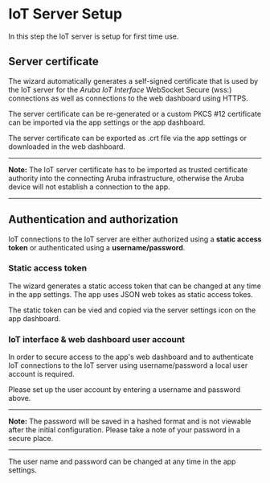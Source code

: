 
# IoT Server Setup

In this step the IoT server is setup for first time use.

## Server certificate

The wizard automatically generates a self-signed certificate that is used by the IoT server for the _Aruba IoT Interface_ WebSocket Secure (wss:) connections as well as connections to the web dashboard using HTTPS.  

The server certificate can be re-generated or a custom PKCS #12 certificate can be imported via the app settings or the app dashboard.  

The server certificate can be exported as .crt file via the app settings or downloaded in the web dashboard.  

---

**Note:** The IoT server certificate has to be imported as trusted certificate authority into the connecting Aruba infrastructure, otherwise the Aruba device will not establish a connection to the app.

---

## Authentication and authorization

 IoT connections to the IoT server are either authorized using a **static access token** or authenticated using a **username/password**.

### Static access token

The wizard generates a static access token that can be changed at any time in the app settings. The app uses JSON web tokes as static access tokes.

The static token can be vied and copied via the server settings icon on the app dashboard.

### IoT interface & web dashboard user account

In order to secure access to the app's web dashboard and to authenticate IoT connections to the IoT server using username/password a local user account is required.

Please set up the user account by entering a username and password above.  

---

**Note:** The password will be saved in a hashed format and is not viewable after the initial configuration. Please take a note of your password in a secure place.  

---

The user name and password can be changed at any time in the app settings.
